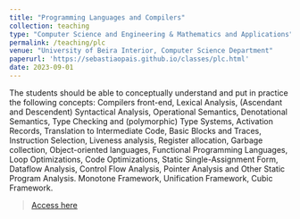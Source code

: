 ```yaml
---
title: "Programming Languages and Compilers"
collection: teaching
type: "Computer Science and Engineering & Mathematics and Applications"
permalink: /teaching/plc
venue: "University of Beira Interior, Computer Science Department"
paperurl: 'https://sebastiaopais.github.io/classes/plc.html'
date: 2023-09-01
---
```


The students should be able to conceptually understand and put in practice the following concepts: Compilers front-end, Lexical Analysis, (Ascendant and Descendent) Syntactical Analysis, Operational Semantics, Denotational Semantics, Type Checking and (polymorphic) Type Systems, Activation Records, Translation to Intermediate Code, Basic Blocks and Traces, Instruction Selection, Liveness analysis, Register allocation, Garbage collection, Object-oriented languages, Functional Programming Languages, Loop Optimizations, Code Optimizations, Static Single-Assignment Form, Dataflow Analysis, Control Flow Analysis, Pointer Analysis and Other Static Program Analysis. Monotone Framework, Unification Framework, Cubic Framework.

> [Access here](https://sebastiaopais.github.io/classes/plc.html)